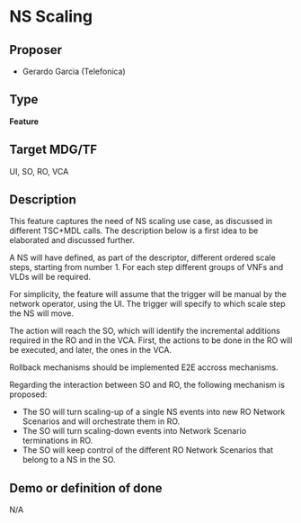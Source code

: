 # NS Scaling #

## Proposer ##
- Gerardo Garcia (Telefonica)

## Type ##
**Feature**

## Target MDG/TF ##
UI, SO, RO, VCA

## Description ##
This feature captures the need of NS scaling use case, as discussed in
different TSC+MDL calls. The description below is a first idea to be
elaborated and discussed further.

A NS will have defined, as part of the descriptor, different ordered scale
steps, starting from number 1. For each step different groups of VNFs and VLDs
will be required.

For simplicity, the feature will assume that the trigger will be manual by
the network operator, using the UI. The trigger will specify to which scale step
the NS will move.

The action will reach the SO, which will identify the incremental additions
required in the RO and in the VCA. First, the actions to be done in the RO will be
executed, and later, the ones in the VCA.

Rollback mechanisms should be implemented E2E accross mechanisms.

Regarding the interaction between SO and RO, the following mechanism is proposed:
- The SO will turn scaling-up of a single NS events into new RO Network Scenarios
and will orchestrate them in RO.
- The SO will turn scaling-down events into Network Scenario terminations in RO.
- The SO will keep control of the different RO Network Scenarios that belong to
a NS in the SO.

## Demo or definition of done ##
N/A


